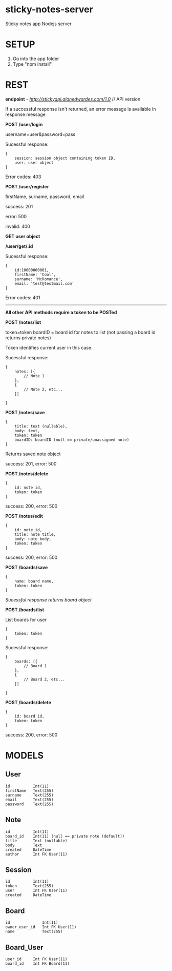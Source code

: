 sticky-notes-server
===================

Sticky notes app Nodejs server

SETUP
=====
1. Go into the app folder
2. Type "npm install"

REST
====

**endpoint** - *http://stickyapi.alanedwardes.com/1.0* // API version

If a successful response isn't returned, an error message is available in response.message

**POST /user/login**

username=user&password=pass

Sucessful response:

    {
    	session: session object containing token ID,
    	user: user object
    }

Error codes: 403

**POST /user/register**

firstName, surname, password, email

success: 201

error: 500

invalid: 400

**GET user object**

**/user/get/:id**

Sucessful response:

    {
	    id:10000000001,
	    firstName: 'Cool',
	    surname: 'McRomance',
	    email: 'test@testmail.com'
    }

Error codes: 401

----------------------------------------------------

**All other API methods require a token to be POSTed**

**POST /notes/list**

token=token
boardID = board id for notes to list (not passing a board id returns private notes)

Token identifies current user in this case.

Sucessful response:

    {
    	notes: [{
    		// Note 1
    	},
    	{
    		// Note 2, etc...
    	}]
    	
    }

**POST /notes/save**

    {
    	title: text (nullable),
		body: text,
    	token: token
		boardID: boardID (null == private/unassigned note)
    }

Returns saved note object

success: 201, error: 500

**POST /notes/delete**

    {
	    id: note id,
	    token: token
    }

success: 200, error: 500

**POST /notes/edit**

    {
	    id: note id,
		title: note title,
		body: note body,
	    token: token
    }

success: 200, error: 500

**POST /boards/save**

	{
	    name: board name,
	    token: token
    }

*Sucessful response returns board object*

**POST /boards/list**

List boards for user

	{
	    token: token
    }

Sucessful response:
    
	{
    	boards: [{
    		// Board 1
    	},
    	{
    		// Board 2, etc...
    	}]
    	
    }

**POST /boards/delete**

    {
	    id: board id,
	    token: token
    }

success: 200, error: 500

MODELS
======

 User
----------------------
    id			Int(11)
    firstName	Text(255)
    surname		Text(255)
    email		Text(255)
    password	Text(255)

 Note
----------------------
    id			Int(11)
    board_id	Int(11) (null == private note (default))
	title		Text (nullable)
    body		Text
    created		DateTime
    author		Int FK User(11)


 Session
----------------------
    id			Int(11)
    token		Text(255)
    user		Int FK User(11)
    created		DateTime


 Board
----------------------
    id				Int(11)
    owner_user_id	Int FK User(11)
    name			Text(255)


 Board_User
----------------------
    user_id		Int FK User(11)
    board_id	Int FK Board(11)
